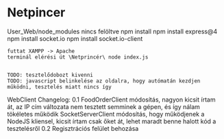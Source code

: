 # Netpincer

User_Web/node_modules nincs felöltve 
    npm install
    npm install express@4
    npm install socket.io
    npm install socket.io-client

    futtat XAMPP -> Apache
    terminál elérési út \Netprincér\ node index.js


    TODO: tesztelődobozt kivenni
    TODO: javascript belinkelése az oldalra, hogy autómatán kezdjen működni, tesztelés miatt nincs így

    
WebClient Changelog:
0.1
    FoodOrderClient módosítás, nagyon kicsit írtam át, az IP cím változata nem tesztett semminek a gépen, és így nálam tökéletes működik
    SocketServerClient módosítás, hogy működjenek a NodeJS kliensel, kicsit írtam csak őket át, lehet maradt benne halott kód a tesztelésről
0.2 
    Regisztrációs felület behozása